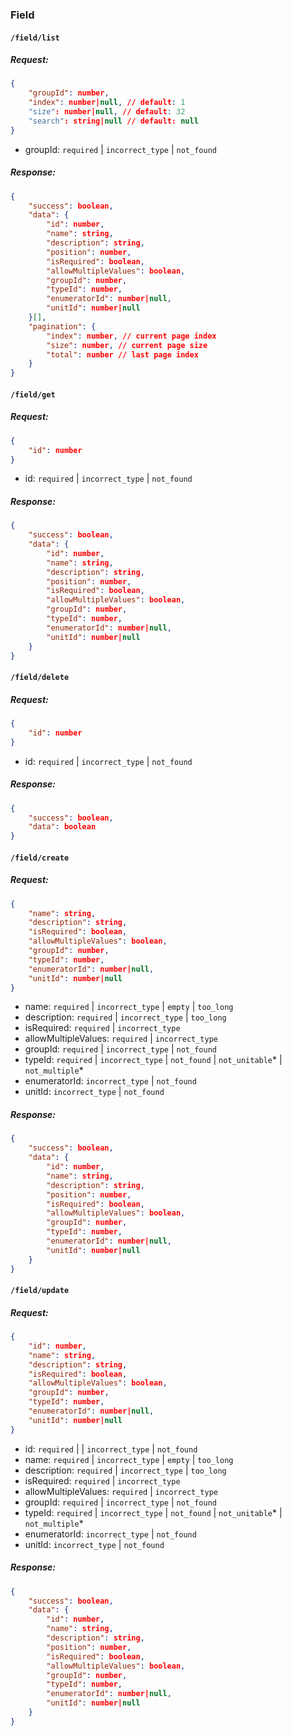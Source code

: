 ### Field

#### **`/field/list`**

##### Request:

```json
{
    "groupId": number, 
    "index": number|null, // default: 1
    "size": number|null, // default: 32
    "search": string|null // default: null
}
```

- groupId: `required` | `incorrect_type` | `not_found`

##### Response:

```json
{
    "success": boolean,
    "data": {
        "id": number,
        "name": string,
        "description": string,
        "position": number,
        "isRequired": boolean,
        "allowMultipleValues": boolean,
        "groupId": number,
        "typeId": number,
        "enumeratorId": number|null,
        "unitId": number|null
    }[],
    "pagination": {
        "index": number, // current page index
        "size": number, // current page size
        "total": number // last page index
    }
}
```

#### **`/field/get`**

##### Request:

```json
{
    "id": number
}
```

- id: `required` | `incorrect_type` | `not_found` 

##### Response:

```json
{
    "success": boolean,
    "data": {
        "id": number,
        "name": string,
        "description": string,
        "position": number,
        "isRequired": boolean,
        "allowMultipleValues": boolean,
        "groupId": number,
        "typeId": number,
        "enumeratorId": number|null,
        "unitId": number|null
    }
}
```

#### **`/field/delete`**

##### Request:

```json
{
    "id": number
}
```

- id: `required` | `incorrect_type` | `not_found` 

##### Response:

```json
{
    "success": boolean,
    "data": boolean
}
```

#### **`/field/create`**

##### Request:

```json
{
    "name": string,
    "description": string,
    "isRequired": boolean,
    "allowMultipleValues": boolean,
    "groupId": number,
    "typeId": number,
    "enumeratorId": number|null,
    "unitId": number|null
}
```

- name: `required` | `incorrect_type` | `empty` | `too_long`
- description: `required` | `incorrect_type` | `too_long`
- isRequired: `required` | `incorrect_type`
- allowMultipleValues: `required` | `incorrect_type`
- groupId: `required` | `incorrect_type` | `not_found`
- typeId: `required` | `incorrect_type` | `not_found` | `not_unitable`* | `not_multiple`*
- enumeratorId: `incorrect_type` | `not_found`
- unitId: `incorrect_type` | `not_found`

##### Response:

```json
{
    "success": boolean,
    "data": {
        "id": number,
        "name": string,
        "description": string,
        "position": number,
        "isRequired": boolean,
        "allowMultipleValues": boolean,
        "groupId": number,
        "typeId": number,
        "enumeratorId": number|null,
        "unitId": number|null
    }
}
```

#### **`/field/update`**

##### Request:

```json
{
    "id": number,
    "name": string,
    "description": string,
    "isRequired": boolean,
    "allowMultipleValues": boolean,
    "groupId": number,
    "typeId": number,
    "enumeratorId": number|null,
    "unitId": number|null
}
```

- id: `required` | | `incorrect_type` | `not_found`
- name: `required` | `incorrect_type` | `empty` | `too_long`
- description: `required` | `incorrect_type` | `too_long`
- isRequired: `required` | `incorrect_type`
- allowMultipleValues: `required` | `incorrect_type`
- groupId: `required` | `incorrect_type` | `not_found`
- typeId: `required` | `incorrect_type` | `not_found` | `not_unitable`* | `not_multiple`*
- enumeratorId: `incorrect_type` | `not_found`
- unitId: `incorrect_type` | `not_found`

##### Response:

```json
{
    "success": boolean,
    "data": {
        "id": number,
        "name": string,
        "description": string,
        "position": number,
        "isRequired": boolean,
        "allowMultipleValues": boolean,
        "groupId": number,
        "typeId": number,
        "enumeratorId": number|null,
        "unitId": number|null
    }
}
```

